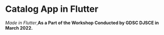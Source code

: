 # Catalog App in Flutter

<i>Made in Flutter</i>,<b>As a Part of the Workshop Conducted by GDSC DJSCE in March 2022.</b>

